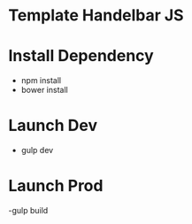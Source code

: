 # Template Handelbar JS

# Install Dependency
  - npm install
  - bower install

# Launch Dev
  - gulp dev

# Launch Prod
  -gulp build
